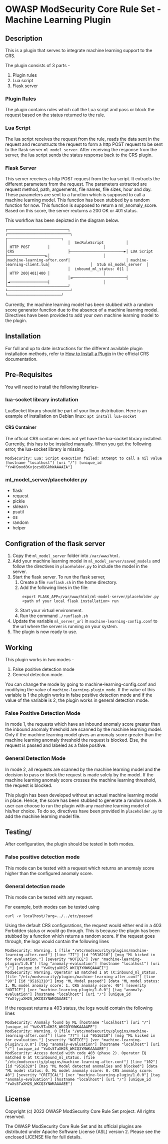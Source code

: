 # OWASP ModSecurity Core Rule Set - Machine Learning Plugin

## Description

This is a plugin that serves to integrate machine learning support to the CRS.

The plugin consists of 3 parts -
1. Plugin rules
2. Lua script
3. Flask server

### Plugin Rules
The plugin contains rules which call the Lua script and pass or block the request based on the status returned to the rule.

### Lua Script
The lua script receives the request from the rule, reads the data sent in the request and reconstructs the request to form a http POST request to be sent to the flask server ```ml_model_server```. 
After receiving the response from the server, the lua script sends the status response back to the CRS plugin. 

### Flask Server
This server receives a http POST request from the lua script. It extracts the different parameters from the request. The parameters extracted are request method, path, arguements, file names, file sizes, hour and day. These parameters are sent to a function which is supposed to call a machine learning model. This function has been stubbed by a random function for now. 
This function is supposed to return a ml_anomaly_score. Based on this score, the server reuturns a 200 OK or 401 status. 

This workflow has been depicted in the diagram below. 

```
┌───────────────────────────┐                         ┌────────────────────────────┐                  ┌────────────────────────┐
│                           │  SecRuleScript          │                            │ HTTP POST        │                        │
│CRS                        ├────────────────────────►│ LUA Script                 ├─────────────────►│                        │
│machine-learning-after.conf│                         │ machine-learning-client.lua│                  │  Stub ml_model_server  │
│                           │  inbound_ml_status: 0|1 │                            │ HTTP 200|401|400 │                        │
│                           │◄────────────────────────┤                            │◄─────────────────┤                        │
└───────────────────────────┘                         └────────────────────────────┘                  └────────────────────────┘
```
Currently, the machine learning model has been stubbed with a random score generator function due to the absence of a machine learning model. Directives have been provided to add your own machine learning model to the plugin.

## Installation

For full and up to date instructions for the different available plugin
installation methods, refer to [How to Install a Plugin](https://coreruleset.org/docs/concepts/plugins/#how-to-install-a-plugin)
in the official CRS documentation.

## Pre-Requisites
You will need to install the following libraries-

### lua-socket library installation
LuaSocket library should be part of your linux distribution. Here is an example of installation on Debian linux:
```apt install lua-socket```

#### CRS Container
The official CRS container does not yet have the lua-socket library installed. Currently, this has to be installed manually.
When you get the following error, the lua-socket library is missing.
```
ModSecurity: Lua: Script execution failed: attempt to call a nil value [hostname "localhost"] [uri "/"] [unique_id "Yv4H9oxd8Kvjozs0DGkhWAAAAIA"]
```

### ml_model_server/placeholder.py
- flask
- request 
- pickle 
- sklearn
- psutil
- os
- random
- helper

## Configration of the flask server 
1. Copy the ```ml_model_server``` folder into ```/var/www/html```.
2. Add your machine learning model in ```ml_model_server/saved_models``` and follow the directives in ```placeholder.py``` to include the model in the server.
3. Start the flask server. To run the flask server, 
   1. Create a file ```runflash.sh``` in the home directory.
   2. Add the following lines in the file:
      ```
       export FLASK_APP=/var/www/html/ml-model-server/placeholder.py
       <path of your local flask installation> run
      ```
   3. Start your virtual environment.
   4. Run the command ``` ./runflash.sh ```
4. Update the variable ```ml_server_url``` in ```machine-learning-config.conf``` to the url where the server is running on your system.
5. The plugin is now ready to use.

## Working

This plugin works in two modes - 
1. False positive detection mode
2. General detection mode.

You can change the mode by going to machine-learning-config.conf and modifying the value of ```machine-learning-plugin_mode```. If the value of this variable is 1 the plugin works in false positive detection mode and if the value of the variable is 2, the plugin works in general detection mode.

### False Positive Detection Mode
In mode 1, the requests which have an inbound anomaly score greater than the inbound anomaly threshold are scanned by the machine learning model. Only if the machine learning model gives an anomaly score greater than the machine learning anomaly threshold the request is blocked. Else, the request is passed and labeled as a false positive.

### General Detection Mode
In mode 2, all requests are scanned by the machine learning model and the decision to pass or block the request is made solely by the model. If the machine learning anomaly score crosses the machine learning threshold, the request is blocked.

This plugin has been developed without an actual machine learning model in place. Hence, the score has been stubbed to generate a random score. A user can choose to run the plugin with any machine learning model of his/her choice. To do so, directives have been provided in ```placeholder.py``` to add the machine learning model file.

## Testing/
After configuration, the plugin should be tested in both modes. 

### False positive detection mode 
This mode can be tested with a request which returns an anomaly score higher than the configured anomaly score. 

### General detection mode 
This mode can be tested with any request. 


For example, both modes can be tested using 
```
curl -v localhost/?arg=../../etc/passwd
``` 
Using the default CRS configurations, the request would either end in a 403 Forbidden status or would go through. This is because the plugin has been stubbed by a function which returns a random score.
If the request goes through, the logs would contain the following lines 
```
ModSecurity: Warning. 1 [file "/etc/modsecurity/plugins/machine-learning-after.conf"] [line "77"] [id "9516210"] [msg "ML kicked in for evaluation."] [severity "NOTICE"] [ver "machine-learning-plugin/1.0.0"] [tag "anomaly-evaluation"] [hostname "localhost"] [uri "/"] [unique_id "YwXtyjaXH2S_WKCQ3YNWKQAAAEI"]
ModSecurity: Warning. Operator EQ matched 1 at TX:inbound_ml_status. [file "/etc/modsecurity/plugins/machine-learning-after.conf"] [line "90"] [id "95161310"] [msg "ML Model passed"] [data "ML model status: 1. ML model anomaly score: 1. CRS anomaly score: 40"] [severity "NOTICE"] [ver "machine-learning-plugin/1.0.0"] [tag "anomaly-evaluation"] [hostname "localhost"] [uri "/"] [unique_id "YwXtyjaXH2S_WKCQ3YNWKQAAAEI"]
```

If the request returns a 403 status, the logs would contain the following lines
```
ModSecurity: Anomaly found by ML [hostname "localhost"] [uri "/"] [unique_id "YwXs5TaXH2S_WKCQ3YNWKAAAAEE"]
ModSecurity: Warning. 0 [file "/etc/modsecurity/plugins/machine-learning-after.conf"] [line "77"] [id "9516210"] [msg "ML kicked in for evaluation."] [severity "NOTICE"] [ver "machine-learning-plugin/1.0.0"] [tag "anomaly-evaluation"] [hostname "localhost"] [uri "/"] [unique_id "YwXs5TaXH2S_WKCQ3YNWKAAAAEE"]
ModSecurity: Access denied with code 403 (phase 2). Operator EQ matched 0 at TX:inbound_ml_status. [file "/etc/modsecurity/plugins/machine-learning-after.conf"] [line "102"] [id "9516320"] [msg "ML Model detected anomalies and blocked"] [data "ML model status: 0. ML model anomaly score: 0. CRS anomaly score: 40"] [severity "CRITICAL"] [ver "machine-learning-plugin/1.0.0"] [tag "anomaly-evaluation"] [hostname "localhost"] [uri "/"] [unique_id "YwXs5TaXH2S_WKCQ3YNWKAAAAEE"]
``` 

## License

Copyright (c) 2022 OWASP ModSecurity Core Rule Set project. All rights reserved.

The OWASP ModSecurity Core Rule Set and its official plugins are distributed
under Apache Software License (ASL) version 2. Please see the enclosed LICENSE
file for full details.
